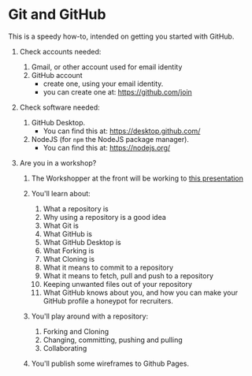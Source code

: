 # Git and GitHub

This is a speedy how-to, intended on getting you started with GitHub. 

1. Check accounts needed:

   1. Gmail, or other account used for email identity
   2. GitHub account 
      * create one, using your email identity.
      * you can create one at: https://github.com/join

2. Check software needed:

   1. GitHub Desktop. 
      * You can find this at: https://desktop.github.com/
   2. NodeJS (for `npm`  the NodeJS package manager). 
      * You can find this at: https://nodejs.org/

3. Are you in a workshop?

   1. The Workshopper at the front will be working to [this presentation](./presentations/git.pptx)

   2. You'll learn about:

      1. What a repository is
      2. Why using a repository is a good idea
      3. What Git is
      4. What GitHub is
      5. What GitHub Desktop is
      6. What Forking is
      7. What Cloning is
      8. What it means to commit to a repository
      9. What it means to fetch, pull and push to a repository
      10. Keeping unwanted files out of your repository
      11. What GitHub knows about you, and how you can make your GitHub profile a honeypot for recruiters. 

   3. You'll play around with a repository:

      1. Forking and Cloning
      2. Changing, committing, pushing and pulling
      3. Collaborating

   4. You'll publish some wireframes to Github Pages.

